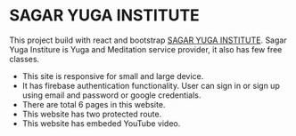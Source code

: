 # SAGAR YUGA INSTITUTE

This project build with react and bootstrap [SAGAR YUGA INSTITUTE](https://sagar-yoga-institute.web.app/). Sagar Yuga Institure is Yuga and Meditation service provider, it also has few free classes.

- This site is responsive for small and large device.
- It has firebase authentication functionality. User can sign in or sign up using email and password or google credentials.
- There are total 6 pages in this website.
- This website has two protected route.
- This website has embeded YouTube video.
